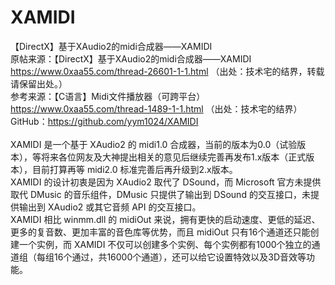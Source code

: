 # XAMIDI
【DirectX】基于XAudio2的midi合成器——XAMIDI<br/>
原帖来源：【DirectX】基于XAudio2的midi合成器——XAMIDI https://www.0xaa55.com/thread-26601-1-1.html （出处：技术宅的结界，转载请保留出处。）<br/>
参考来源：【C语言】Midi文件播放器（可跨平台）https://www.0xaa55.com/thread-1489-1-1.html （出处：技术宅的结界）<br/>
GitHub：https://github.com/yym1024/XAMIDI <br/>
<br/>
XAMIDI 是一个基于 XAudio2 的 midi1.0 合成器，当前的版本为0.0（试验版本），等将来各位网友及大神提出相关的意见后继续完善再发布1.x版本（正式版本），目前打算再等 midi2.0 标准完善后再升级到2.x版本。<br/>
XAMIDI 的设计初衷是因为 XAudio2 取代了 DSound，而 Microsoft 官方未提供取代 DMusic 的音乐组件，DMusic 只提供了输出到 DSound 的交互接口，未提供输出到 XAudio2 或其它音频 API 的交互接口。<br/>
XAMIDI 相比 winmm.dll 的 midiOut 来说，拥有更快的启动速度、更低的延迟、更多的复音数、更加丰富的音色库等优势，而且 midiOut 只有16个通道还只能创建一个实例，而 XAMIDI 不仅可以创建多个实例、每个实例都有1000个独立的通道组（每组16个通过，共16000个通道），还可以给它设置特效以及3D音效等功能。<br/>
